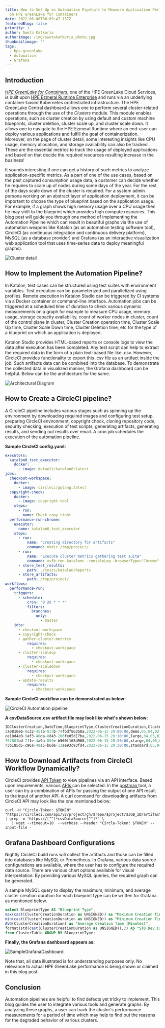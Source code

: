 ```yaml
---
title: How to Set Up an Automation Pipeline to Measure Application Performance
  on HPE GreenLake for Containers
date: 2022-06-08T06:09:47.137Z
featuredBlog: false
priority: 1
author: Sweta Katkoria
authorimage: /img/swetakatkoria_photo.jpg
thumbnailimage: ""
tags:
  - hpe-greenlake
  - Automation
  - Grafana
---
```

## Introduction

*[HPE GreenLake for Containers](https://www.hpe.com/us/en/greenlake/containers.html)*, one of the HPE GreenLake Cloud Services, is built upon [HPE Ezmeral Runtime Enterprise](https://www.hpe.com/us/en/software/ezmeral-runtime.html) and runs via an underlying container-based Kubernetes orchestrated infrastructure. The HPE GreenLake Central dashboard allows one to perform several cluster-related operations through the use of the *Clusters* module. This module enables operations, such as cluster creation by using default and custom machine blueprints, cluster deletion, cluster scale up, and cluster scale down. It allows one to navigate to the HPE Ezmeral Runtime where an end-user can deploy various applications and fulfill the goal of containerization. Moreover, on the page of cluster detail, some interesting insights like CPU usage, memory allocation, and storage availability can also be tracked. These are the essential metrics to track the usage of deployed applications and based on that decide the required resources resulting increase in the business!

It sounds interesting if one can get a history of such metrics to analyze application-specific metrics. As a part of one of the use cases, based on the past captured consumption usage data, a customer can decide whether he requires to scale up of nodes during some days of the year. For the rest of the days scale down of the cluster is required. For a system admin persona working on an abstract layer of application deployment,  it can be important to choose the type of blueprint based on the application usage. For example, if a graph shows high memory usage over a CPU usage then he may shift to the blueprint which provides high compute resources. This blog post will guide you through one method of implementing the Automation Pipeline which can result in beautiful graphs via the use of automation weapons like Katalon (as an automation testing software tool), CircleCI (as continuous integration and continuous delivery platform), MySQL (as a database provider) and Grafana (as an interactive visualization web application tool that uses time-series data to deploy meaningful graphs).

![Cluster detail](/img/cluster-detail.jpg "Cluster detail")



## How to Implement the Automation Pipeline?

In Katalon, test cases can be structured using test suites with environment variables. Test execution can be parameterized and parallelized using profiles. Remote execution in Katalon Studio can be triggered by CI systems via a Docker container or command-line interface. Automation jobs can be triggered at a scheduled time of duration to check various dynamic measurements on a graph for example to measure CPU usage, memory usage, storage capacity availability, count of worker nodes in cluster, count of the control plane in cluster, Cluster Creation operation time, Cluster Scale Up time, Cluster Scale Down time, Cluster Deletion time, etc for the type of a blueprint on which an application is deployed. 

Katalon Studio provides HTML-based reports or console logs to view the data after execution has been completed. Any test script can help to extract the required data in the form of a plain text-based file like .csv. However, CircleCI provides functionality to export this .csv file as an artifact inside the job. Such artifacts data can be combined into the database. To demonstrate the collected data in visualized manner, the Grafana dashboard can be helpful. Below can be the architecture for the same.

![Architectural Diagram](/img/architectural-diagram.jpg "Architectural Diagram")

## How to Create a  CircleCI pipeline?

A CircleCI pipeline includes various stages such as spinning up the environment by downloading required images and configuring test setup, preparing CircleCI environment, copyright check, cloning repository code, security checking, execution of test scripts, generating artifacts, generating results, and sending out results over email. A cron job schedules the execution of the automation pipeline. 

**Sample CircleCI config.yaml:**

```yaml
executors:
  katalon8_test_executor:
    docker:
      - image: default/katalon8:latest
jobs:
  checkout-workspace:
    docker:
      - image: circleci/golang:latest
  copyright-check:
    docker:
      - image: copyright-tool
    steps:
      - run:
        name: Check copy right
  performance-run-chrome:
    executor:
      name: katalon8_test_executor
    steps:
      - run:
          name: "Creating directory for artifacts"
          command: mkdir /tmp/project/
      - run:
          name: "Execute cluster metrics gathering test suite"
          command: xvfb-run katalonc -consoleLog -browserType="Chrome" -retry=0 -statusDelay=15 -testSuitePath="Test Suites/ClusterMetricsSuite" -executionProfile='default' -projectPath='/project/sample.prj' --config -webui.autoUpdateDrivers=true
      - store_test_results:
          path: ./tests/katalon/Reports
      - store_artifacts:
          path: /tmp/project/
workflows:
  performance-run:
    triggers:
      - schedule:
          cron: "0 20 * * *"
          filters:
            branches:
              only:
                - master
    jobs:
      - checkout-workspace
      - copyright-check
      - gather-cluster-metrics
          requires:
            - checkout-workspace
      - cluster-scaleup
          requires:
            - checkout-workspace
      - cluster-scaledown
          requires:
            - checkout-workspace             
      - update-results
          requires:
            - checkout-workspace 
```

**Sample CircleCI workflow can be demonstrated as below:** 

![CircleCI Automation pipeline](/img/sample-pipeline.jpg "Sample CircleCI Automation pipeline")

**A csvDataSource.csv artifact file may look like what's shown below:**

```sql
IDClusterCreation,DateTime,BlueprintType,ClusterCreationDuration,ClusterDeletionDuration,ClusterScaleUpDuration,ClusterScaleDownDuration
2a0810e6-0c32-451b-933b-74fbdf86358a,2022-06-15 20:00:00,demo,05,04,02,02
ce18d4e0-9af3-40da-8d43-266fe05d17ba,2022-06-15 20:10:00,large,04,05,02,02
767801bd-7f1e-4a9a-804e-b560f168d968,2022-06-15 20:20:00,xlarge,04,05,02,02
r3b185d5-c96a-49a5-b6de-13ae93c93fd4,2022-06-15 20:30:00,standard,05,04,02,02
```

## How to Download Artifacts from CircleCI Workflow Dynamically?

CircleCI provides [API Token](https://circleci.com/docs/2.0/managing-api-tokens/#creating-a-personal-api-token) to view pipelines via an API interface. Based upon requirements, various [APIs ](https://circleci.com/docs/api/v2/)can be selected. In the [postman ](https://www.postman.com/downloads/)tool, a user can try a combination of APIs for passing the output of one API result to the input of another API. A curl command for downloading artifacts from CircleCI API may look like the one mentioned below:

```shell
curl -H "Circle-Token: $TOKEN" "https://circleci.com/api/v2/project/gh/$repo/$project/$JOB_ID/artifacts" | grep -o 'https://[^"]*csvDataSource[^"]*' \
   | wget --timeout=10  --verbose --header "Circle-Token: $TOKEN" --input-file -
```

## Grafana Dashboard Configurations

Nightly CircleCI build runs will collect the artifacts and those can be filled into databases like MySQL or Prometheus. In Grafana, various data source configurations are available, where the user has to configure the required data source. There are various chart options available for visual interpretation. By providing various MySQL queries, the required graph can be generated. 

A sample MySQL query to display the maximum, minimum, and average cluster creation duration for each blueprint type can be written for Grafana as mentioned below.

```sql
select BlueprintType AS "Blueprint Type",
max(cast(ClusterCreationDuration as UNSIGNED)) as "Maximum Creation Time (Minutes)",
min(cast(ClusterCreationDuration as UNSIGNED)) as "Minimum Creation Time (Minutes)",
AVG(ClusterCreationDuration) as "Average Creation Time (Minutes)",
format(std(cast(ClusterCreationDuration as UNSIGNED)),2) AS "STD Dev.Creation Time(Minutes)"
from ClusterTable GROUP BY BlueprintType;
```

**Finally, the Grafana dashboard appears as:**

![SampleGrafanaDashboard](/img/sample-chart.jpg "Sample Grafana Dashboard (Data is for illustrative purpose only. Axis are hidden)")

Note that, all data illustrated is for understanding purposes only. No relevance to actual HPE GreenLake performance is being shown or claimed in this blog post.

## Conclusion

Automation pipelines are helpful to find defects yet tricky to implement. This blog guides the user to integrate various tools and generate graphs. By analyzing these graphs, a user can track the cluster's performance measurements for a period of time which may help to find out the reasons for the degraded behavior of various clusters.